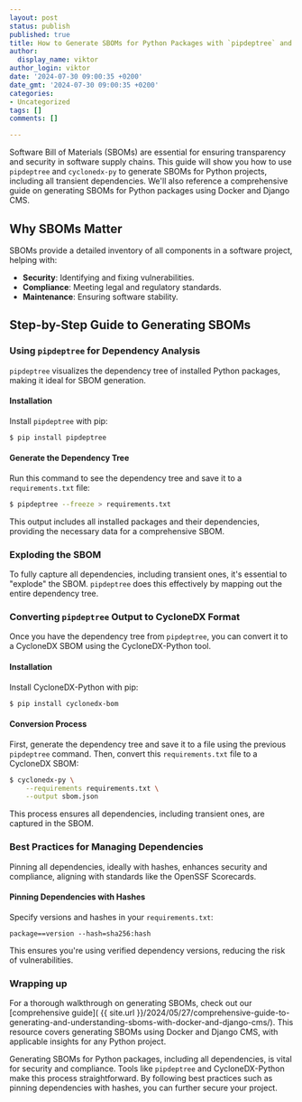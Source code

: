 ```yaml
---
layout: post
status: publish
published: true
title: How to Generate SBOMs for Python Packages with `pipdeptree` and `cyclonedx-py`
author:
  display_name: viktor
author_login: viktor
date: '2024-07-30 09:00:35 +0200'
date_gmt: '2024-07-30 09:00:35 +0200'
categories:
- Uncategorized
tags: []
comments: []

---
```


Software Bill of Materials (SBOMs) are essential for ensuring transparency and security in software supply chains. This guide will show you how to use `pipdeptree` and `cyclonedx-py` to generate SBOMs for Python projects, including all transient dependencies. We'll also reference a comprehensive guide on generating SBOMs for Python packages using Docker and Django CMS.

## Why SBOMs Matter

SBOMs provide a detailed inventory of all components in a software project, helping with:

- **Security**: Identifying and fixing vulnerabilities.
- **Compliance**: Meeting legal and regulatory standards.
- **Maintenance**: Ensuring software stability.

## Step-by-Step Guide to Generating SBOMs

### Using `pipdeptree` for Dependency Analysis

`pipdeptree` visualizes the dependency tree of installed Python packages, making it ideal for SBOM generation.

#### Installation

Install `pipdeptree` with pip:

```bash
$ pip install pipdeptree
```

#### Generate the Dependency Tree

Run this command to see the dependency tree and save it to a `requirements.txt` file:

```bash
$ pipdeptree --freeze > requirements.txt
```

This output includes all installed packages and their dependencies, providing the necessary data for a comprehensive SBOM.

### Exploding the SBOM

To fully capture all dependencies, including transient ones, it's essential to "explode" the SBOM. `pipdeptree` does this effectively by mapping out the entire dependency tree.

### Converting `pipdeptree` Output to CycloneDX Format

Once you have the dependency tree from `pipdeptree`, you can convert it to a CycloneDX SBOM using the CycloneDX-Python tool.

#### Installation

Install CycloneDX-Python with pip:

```bash
$ pip install cyclonedx-bom
```

#### Conversion Process

First, generate the dependency tree and save it to a file using the previous `pipdeptree` command. Then, convert this `requirements.txt` file to a CycloneDX SBOM:

```bash
$ cyclonedx-py \
    --requirements requirements.txt \
    --output sbom.json
```

This process ensures all dependencies, including transient ones, are captured in the SBOM.

### Best Practices for Managing Dependencies

Pinning all dependencies, ideally with hashes, enhances security and compliance, aligning with standards like the OpenSSF Scorecards.

#### Pinning Dependencies with Hashes

Specify versions and hashes in your `requirements.txt`:

```
package==version --hash=sha256:hash
```

This ensures you're using verified dependency versions, reducing the risk of vulnerabilities.

### Wrapping up

For a thorough walkthrough on generating SBOMs, check out our [comprehensive guide]( {{ site.url }}/2024/05/27/comprehensive-guide-to-generating-and-understanding-sboms-with-docker-and-django-cms/). This resource covers generating SBOMs using Docker and Django CMS, with applicable insights for any Python project.

Generating SBOMs for Python packages, including all dependencies, is vital for security and compliance. Tools like `pipdeptree` and CycloneDX-Python make this process straightforward. By following best practices such as pinning dependencies with hashes, you can further secure your project.
